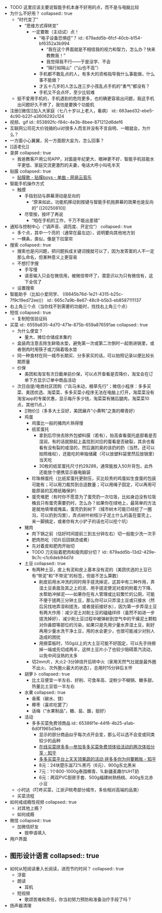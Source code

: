 - TODO 这里应该主要说智能手机本身不好用的点，而不是与电脑比较
- 为什么不好用？
  collapsed:: true
	- “时代变了”
		- “思维方式得转变”
			- 一定要敢（主动试）点！
				- “电子设备恐惧症”？
				  id:: 679add5b-6fcf-40cb-b154-bf6352a3b994
					- “我在这个界面就是不相信我的视力和智力，怎么办？快来教教我！”
					- 我觉得我不行——于是没学、不会
					- “隔行如隔山”（“山也不高”）
				- 手机都不敢乱点的人，有多大的资格指导我什么事能做，什么事不能做？
				- 才五十几岁的人怎么连三岁小孩乱点手机的“勇气”都没有？
				- 手机又不会点坏，至少比较难
	- 挺不爱用手机的，手机遇到的危险更多，也的确更容易出问题，我这手机出问题好久不修了，我怕是要换个功能机
- 注册[[微信]]加入大家庭（七八十岁以上老人，看病）
  id:: 663aed32-ebe5-4c90-b22f-a3606292c124
- 视频、gif
  id:: 653892fc-f84c-4e3b-8bee-871212d6def6
- 互联网公司花大价钱搞的ui对很多人而言并没有不言自明、一眼就会，为什么？
- 一方面小心翼翼，另一方面胆大妄为，怎么回事？
- [[适老化]]
- 录屏
  collapsed:: true
	- 我爸教客户用公司APP，对面是年纪更大、眼神更不好、智能手机技能水平更低、家庭交流更激烈的夫妻，电话大呼小叫吼半天
- 贴膜
  collapsed:: true
	- [贴膜歌 - 贴膜boys - 单曲 - 网易云音乐](https://music.163.com/song?id=29393531)
- 智能手机操作方式
	- 触摸
		- 手指划动与屏幕滑动是反向的
			- “原来如此，功能机移动到按键与智能手机拖屏幕的效果也是反向的” [[20250810]]
		- 尽管按，按坏了再说
			- “咱在手机的工作，千万不能出差错”
- 通知与控制中心（“调声音、调亮度、开定位”）
  collapsed:: true
	- 多个点，其中一个亮的（通常在最左边），说明要向其他地方划
	- 一横条，类似，像是下拉窗帘
- 搜索
  collapsed:: true
	- 搜索也是问问题，把问题拆成关键词搜就可以了，因为发答案的人不一定那么命名，但某种意义上更容易
	- 不想打字搜
		- 手写慢
		- 语音输入只会在微信用，被微信带坏了，潜意识以为只有微信有，这下全信了
	- 设置搜索
- 智能助手（比如小爱同学、 ((6645b76d-1e21-4315-b25c-7f9c19ed72ee))）
  id:: 665c7a9b-8e67-48c9-b5b3-eb8587111137
- 右上角三个点（当你找不到需要的功能时，找找右上角三个点）
- 短信
  collapsed:: true
	- 复制短信验证码
- 买菜
  id:: 6559a835-4d70-471e-875b-659a876591ae
  collapsed:: true
	- 为什么便宜？
		- 量大、摊位仓储成本集约
	- 盒装肉注意去除生鲜吸水垫，避免第一次或第二次倒时一起倒进锅里，或者倒肉时用筷子或刀隔着吸水垫
	- 同一种食材在同一城市长期买、分多家买的话，可以拍照记录以便比较长期质量
	- 价保
		- 美团和淘宝有次日截单前价保，可以点开查看是否降价，淘宝会在订单下方显示订单中商品活动
	- 次日自提/电商社区团购（“兵马未动，粮草先行”；微信小程序：多多买菜、美团优选、淘菜菜，多多买菜小程序无法在电脑上打开，淘菜菜没有淘宝app的专属优惠，显示每斤多少钱，淘菜菜有猪后腿肉，淘菜菜10点，其他11点，）
		- [[物价]]（多多大土豆好，美团展卉“小黄鸭”之类的椰青好）
		- 鸡蛋
			- 鸡蛋比一般的猪肉片熟得慢
			- 纸浆蛋托
				- 拿到后尽快去除外包塑料膜（若有），抬高查看蛋托底部看是否湿润，有的话就掀起上盖找到对应的蛋看是否破裂，其余也看看有没有裂的或湿的，然后漏的臭的该扔的扔（当然，还可以拍照维权），还能吃的单独储藏（可以放塑料袋里然后放锅里）当天吃
				- 30枚的纸浆蛋托尺寸约29*28*8，通常能放入50升背包，此外还能放个便携显示器电脑袋
			- 珍珠棉蛋托（比纸浆蛋托更耐压，买比较贵的鸡蛋如生食蛋的包装可能有；可以用刀裁剪到合适数量；可以用绳子固定，可以再用可能原装的瓦楞纸箱保护）
			- 蛋壳堆肥（有时你不愿意为了蛋壳扔一次垃圾，比如身边没有垃圾桶且只有蛋壳需要扔时，怎么办？如果你在绿地上，最简单的方法是就地填埋或掩盖，蛋壳扔到树下（城市树木可能已经挖了一圈沟，可以扔到沟里），弄点树叶树枝沙子泥土什么的盖在蛋壳上，来一脚搞定，或者你有大小铲子的话也可以挖个坑）
		- 猪肉
			- 肉下锅之前（估好时间提前三到五分钟左右）切一般能少洗一次手
			- 肥肉热吃（切片后回锅烫或煮）
			- 先对着皮和肥肉开始切
			- TODO 刀刃贴着肥肉和瘦肉部分切？
			  id:: 679add5b-13d2-429e-9c7c-c1c6deb94d7d
		- 土豆
		  collapsed:: true
			- 有两种土豆，皮上有泥和皮上基本没有泥的（美团优选的土豆已有“带泥”和“不带泥”的标签，但是不怎么算数）
				- 削皮前用水冲洗的同时用手搓洗掉泥，这其中有三种作用，弄湿土豆表面及其之上的泥、用手搓泥使泥对皮的附着力下降、水帮助冲掉泥——如果你在有人管理或比较繁忙的公厕，可能不便于搓两三分钟土豆，那么你可以只弄湿土豆或只接水（然后另找地弄湿和搓洗，或者提前接好水），因为第一步弄湿土豆有两大作用：减少泥土对削土豆的磕磕绊绊（虽然不如进一步搓洗掉好）、减少削土豆过程中被弹射到空气中的干燥泥土颗粒对你鼻腔等部位的污染，如果只是先用少量水弄湿土豆，削好再用少量水洗干净土豆，用的水会更少，也很可能减少对别人造成的困扰
				- 用擦菜板时，150g以上的大土豆可能不好固定，可以先手持擦掉一端或先切成两半，这样土豆片小了也较少阻碍蒸汽流动，以免中间没熟的太多
			- 切2mm片，大火2-3分钟烧开后转中火（家用天然气灶就是最外圈不出火、次外圈火最大的状态），总用时15分钟后关怀
		- 胡萝卜
		  collapsed:: true
			- 比土豆便宜一半左右、好削、可食率高、淀粉少不糊锅、糖多甜，热量比土豆低一半左右
		- 水果
		  collapsed:: true
			- 香蕉（碳水、镁）
			- 椰枣（喜欢吃罢了）
			- 话梅（“水果制品”，糖、盐、酸，挺好）
		- 活动
			- 多多买菜免费领商品
			  id:: 65386f1e-44f8-4b25-a1ab-6d0f1965d3eb
				- 显示的部分商品似乎每次点开会变，那么可以选不会变或同类较少的品种
				- [在线买菜拼多多—参加多多买菜免费领体验活动的两次体验分享 - 知乎](https://zhuanlan.zhihu.com/p/445540016)
				- [多多买菜平台上天天领果蔬的活动 拼多多你为何要赖账 - 知乎](https://zhuanlan.zhihu.com/p/459628102)
				- 8元：24块楚乐滋72%黑巧（6元）、900g东北黑米
				- 7元：1个800-1000g泰国椰青、1L新疆麦趣尔UHT奶
				- 6元：两双PVC厨房手套、500g福建树熟杨桃、400g东北赤小豆
	- 小时达（叮咚买菜，江浙沪皖粤部分城市，多些相对高端的品类）
	- 买菜流程
- 如何戒成瘾性视频
  collapsed:: true
	- 对其他上瘾？
	- 如何成瘾
- 微信
  collapsed:: true
	- 加微信好友
		- 按申请填入
- 用户界面
- 图形设计语言
  collapsed:: true
	-
- 如何从短阅读重入长阅读，进而节约时间？
  collapsed:: true
	- 浮窗
	- 朗读
		- 耳机
	- 短视频
		- 歌颂苦难和责任，你当初努力预防和准备治疗手段了吗？
- 扬声器清理